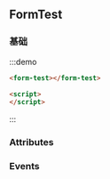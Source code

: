 <script>
  module.exports = {
    data () {
    },
    methods: {
    }
  };
</script>

## FormTest

### 基础

:::demo
```html
<form-test></form-test>

<script>
</script>
```
:::

### Attributes


### Events

